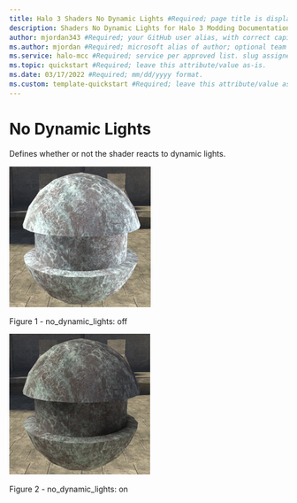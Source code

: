 ```yaml
---
title: Halo 3 Shaders No Dynamic Lights #Required; page title is displayed in search results. Include the brand.
description: Shaders No Dynamic Lights for Halo 3 Modding Documentation. #Required; article description that is displayed in search results. 
author: mjordan343 #Required; your GitHub user alias, with correct capitalization.
ms.author: mjordan #Required; microsoft alias of author; optional team alias.
ms.service: halo-mcc #Required; service per approved list. slug assigned by ACOM.
ms.topic: quickstart #Required; leave this attribute/value as-is.
ms.date: 03/17/2022 #Required; mm/dd/yyyy format.
ms.custom: template-quickstart #Required; leave this attribute/value as-is.
---
```


# No Dynamic Lights

Defines whether or not the shader reacts to dynamic lights.

![An object with no dynamic lights set to off.](./media/H3_Shaders_DynamicLightsOff.png)

Figure 1 - no_dynamic_lights: off

![An object with no dynamic lights set to on.](./media/H3_Shaders_DynamicLightsOn.png)

Figure 2 - no_dynamic_lights: on
